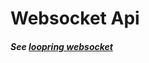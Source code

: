 # Websocket Api

##### See [loopring websocket](https://docs3.loopring.io/en/websocket/overview.html)
